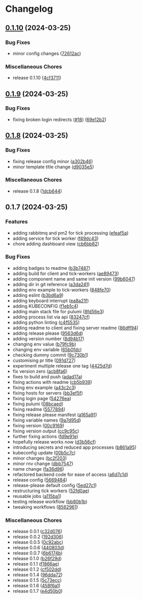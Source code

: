 # Changelog

## [0.1.10](https://github.com/brayn003/stonk.ninja/compare/v0.1.9...v0.1.10) (2024-03-25)


### Bug Fixes

* minor config changes ([72612ac](https://github.com/brayn003/stonk.ninja/commit/72612ac57046b7a6a79744ced72dc4712a470c16))


### Miscellaneous Chores

* release 0.1.10 ([4cf3711](https://github.com/brayn003/stonk.ninja/commit/4cf3711a45133cd3da675dfa7a41f9f5f0262e1d))

## [0.1.9](https://github.com/brayn003/stonk.ninja/compare/v0.1.8...v0.1.9) (2024-03-25)


### Bug Fixes

* fixing broken login redirects ([#18](https://github.com/brayn003/stonk.ninja/issues/18)) ([69e12b2](https://github.com/brayn003/stonk.ninja/commit/69e12b20de8c318cfe18a334ec069f7b8734ac96))

## [0.1.8](https://github.com/brayn003/stonk.ninja/compare/v0.1.7...v0.1.8) (2024-03-25)


### Bug Fixes

* fixing release config minor ([a302b46](https://github.com/brayn003/stonk.ninja/commit/a302b463cc2fca3405ce191a18971117c3563adb))
* minor template title change ([d9035e5](https://github.com/brayn003/stonk.ninja/commit/d9035e5f36dec08b778a602a77a0d7282920a5f4))


### Miscellaneous Chores

* release 0.1.8 ([1dcb644](https://github.com/brayn003/stonk.ninja/commit/1dcb6440bfb3cfe00f1490522f84d5ce67a8df2c))

## 0.1.7 (2024-03-25)


### Features

* adding rabbitmq and pm2 for tick processing ([efeaf5a](https://github.com/brayn003/stonk.ninja/commit/efeaf5a17ac2997486b84d369954ed1bc7c6c4f8))
* adding service for tick worker ([f49dc43](https://github.com/brayn003/stonk.ninja/commit/f49dc43d35242117f95e220dd38635e1a4cc8083))
* chore adding dashboard view ([cb6bb82](https://github.com/brayn003/stonk.ninja/commit/cb6bb82666cc2e17006a8663ebf2d665042608ae))


### Bug Fixes

* adding badges to readme ([b3b7487](https://github.com/brayn003/stonk.ninja/commit/b3b7487230d39b9d91523c948471cf4f4dfd85e5))
* adding build for client and tick-workers ([ae89473](https://github.com/brayn003/stonk.ninja/commit/ae89473fffa0b14fb90d789f65ea88036a21ac69))
* adding component name and same init version ([99b6047](https://github.com/brayn003/stonk.ninja/commit/99b60478682b7c21163d8f9bc08107bccbd5afff))
* adding dir in git reference ([a3da241](https://github.com/brayn003/stonk.ninja/commit/a3da2414510072168d8ccc89a0ed37038d20ac7f))
* adding env example to tick-workers ([848fe70](https://github.com/brayn003/stonk.ninja/commit/848fe7090c0b9e231b6d597f66a15156018dacb2))
* adding eslint ([b3bd6a9](https://github.com/brayn003/stonk.ninja/commit/b3bd6a95cf1092354e50522037db00e4585472a8))
* adding keyboard interrupt ([ea8a21f](https://github.com/brayn003/stonk.ninja/commit/ea8a21faf47bcfde84424ba9959b0410f6856d50))
* adding KUBECONFIG ([f1eb1c4](https://github.com/brayn003/stonk.ninja/commit/f1eb1c4af857f8478ec05da716a8c9ecf2b1d8b7))
* adding main stack file for pulumi ([8fd56e3](https://github.com/brayn003/stonk.ninja/commit/8fd56e3ac7d240987c9cfd55f565d7591b358fd9))
* adding process list via api ([83247cf](https://github.com/brayn003/stonk.ninja/commit/83247cff7c24cde52f0879ac4236ca4863b82a59))
* adding python linting ([c4f5535](https://github.com/brayn003/stonk.ninja/commit/c4f5535793a43436a836ab4cb2a50588754d7115))
* adding readme to client and fixing server readme ([86dff94](https://github.com/brayn003/stonk.ninja/commit/86dff940f1d921cc55eb3e9f817dbdf604de3b4e))
* adding release please ([9563d6d](https://github.com/brayn003/stonk.ninja/commit/9563d6dc6652ac613763a755297e353cf6534233))
* adding version number ([8d94b17](https://github.com/brayn003/stonk.ninja/commit/8d94b17bcf7c79de1ab771a82bf01a7fead268a0))
* changing env value ([b79fc9b](https://github.com/brayn003/stonk.ninja/commit/b79fc9b6186285e593ace780c0a5183ea1a8565b))
* changing env variable ([65b0fdc](https://github.com/brayn003/stonk.ninja/commit/65b0fdc2cfc10fd27aa4ae266b5472946245d330))
* checking dummy commit ([9c730b1](https://github.com/brayn003/stonk.ninja/commit/9c730b1922799d16d1fcb46f5fc8ceadb0100ffe))
* customising pr title ([091d727](https://github.com/brayn003/stonk.ninja/commit/091d7278841d3dcf03b333cbb63a5e6a1df26e7d))
* experiment multiple release one tag ([4425d7d](https://github.com/brayn003/stonk.ninja/commit/4425d7d09f17a82d8166f166a6d4b8f013f74380))
* fix version zero ([acb8fa6](https://github.com/brayn003/stonk.ninja/commit/acb8fa6cfcedd70f35bbdf46bf22a6a7c319cd6d))
* fixes to build and push ([adad17a](https://github.com/brayn003/stonk.ninja/commit/adad17a5bdf39cb8a6f70dfd66c47dc0533cdf49))
* fixing actions with readme ([cb5b939](https://github.com/brayn003/stonk.ninja/commit/cb5b93944b8a32783462d1bb8090e7d1a91b3d5a))
* fixing env example ([a43c2c3](https://github.com/brayn003/stonk.ninja/commit/a43c2c339b6465e95eb75e7faf814b5da0d3eb31))
* fixing hosts for servers ([bb3ef5f](https://github.com/brayn003/stonk.ninja/commit/bb3ef5f6ee0d3fea720465390587ec4f5a8981ef))
* fixing login page ([54276ea](https://github.com/brayn003/stonk.ninja/commit/54276ea73af53fd224e93d1531a8e8488ad58dba))
* fixing pulumi ([08bcaed](https://github.com/brayn003/stonk.ninja/commit/08bcaed400512a220c6eaff0b62e21cff1174cf2))
* fixing readme ([5577894](https://github.com/brayn003/stonk.ninja/commit/55778940c914fe8be09734a0152a3bf97da9179a))
* fixing release please manifest ([a165a91](https://github.com/brayn003/stonk.ninja/commit/a165a91a6cda703bad91f774852a3db9300ca1fa))
* fixing variable names ([9a7d95d](https://github.com/brayn003/stonk.ninja/commit/9a7d95d49ed955daa79b83f442c9e51621cc9bb5))
* fixing version ([00c9169](https://github.com/brayn003/stonk.ninja/commit/00c91699c5763d3bd0caf8dda0d3d98a3a770167))
* fixing version output ([cc9c95c](https://github.com/brayn003/stonk.ninja/commit/cc9c95c92cd74469f642139e33a4b899c870abbb))
* further fixing actions ([fd9e91e](https://github.com/brayn003/stonk.ninja/commit/fd9e91e70ce46039da901f1cbc34a922985966aa))
* hopefully release works now ([d3b56cf](https://github.com/brayn003/stonk.ninja/commit/d3b56cf37ea9db6a51e143f63e437a4d3c40d2e1))
* introducing secrets and reduced app processes ([b861a95](https://github.com/brayn003/stonk.ninja/commit/b861a953d659fae1b728cd9d13a0b7f15e070491))
* kubeconfig update ([00b5c7c](https://github.com/brayn003/stonk.ninja/commit/00b5c7c3a37b61cbe042a03066eee82ffcafdb04))
* minor changes ([bc2f203](https://github.com/brayn003/stonk.ninja/commit/bc2f2030419c405869d58586de1e5d197b2c98d7))
* minor rnv change ([dbb7547](https://github.com/brayn003/stonk.ninja/commit/dbb75479fe2e4ce95631bf5fd2fdd6a059debc6d))
* name change ([fa36d96](https://github.com/brayn003/stonk.ninja/commit/fa36d961380ce51cbd0a17ba087bc366b7aa7b98))
* refactored backend code for ease of access ([a6d7c1d](https://github.com/brayn003/stonk.ninja/commit/a6d7c1d9c0ec17bd606058417c122eacdf63f03f))
* release config ([5669484](https://github.com/brayn003/stonk.ninja/commit/56694845409c12a3c5f55e95d73464f649acd36e))
* release-please default config ([5ed27c1](https://github.com/brayn003/stonk.ninja/commit/5ed27c1efdd0a2964be195ff16b9301528c9c5a5))
* restructuring tick workers ([52fd0ae](https://github.com/brayn003/stonk.ninja/commit/52fd0ae61374b30417e6461b78e5b88783b330cf))
* reusable jobs ([a115ba1](https://github.com/brayn003/stonk.ninja/commit/a115ba16f867537bd87ed3d32829b17727c335f5))
* testing release workflow ([bb80b1b](https://github.com/brayn003/stonk.ninja/commit/bb80b1bdbbc5db70d296815eba7ce44e14935bd1))
* tweaking workflows ([8562961](https://github.com/brayn003/stonk.ninja/commit/8562961bf634d7630dabba2b4f94d95cf1f374be))


### Miscellaneous Chores

* release 0.0.1 ([c32d076](https://github.com/brayn003/stonk.ninja/commit/c32d076e007a33218578b7e5d1609f642c88bd64))
* release 0.0.2 ([192d306](https://github.com/brayn003/stonk.ninja/commit/192d306b714948501d44a9923d441cb586bb0e67))
* release 0.0.5 ([0c92abc](https://github.com/brayn003/stonk.ninja/commit/0c92abcbf34d1500c0ab49ce94bc0cd949f1dc46))
* release 0.0.6 ([440803d](https://github.com/brayn003/stonk.ninja/commit/440803dcf27c7a26ae0e7734a707d8279d45bc0c))
* release 0.0.7 ([6b6174b](https://github.com/brayn003/stonk.ninja/commit/6b6174b20b76fad05e77f6ad0e42ef9da73bc374))
* release 0.1.0 ([b26f29d](https://github.com/brayn003/stonk.ninja/commit/b26f29de37e101846ad0d1077a68a6d3e8b0aa2a))
* release 0.1.1 ([f1866ae](https://github.com/brayn003/stonk.ninja/commit/f1866ae8b574761f8da393c4a5786ee1f2c141dd))
* release 0.1.2 ([cf502dd](https://github.com/brayn003/stonk.ninja/commit/cf502dd574b34f10b1542eb7559306a6e6ae8595))
* release 0.1.4 ([96dda72](https://github.com/brayn003/stonk.ninja/commit/96dda7296dce348b54f6ce2141d4065841e6ef92))
* release 0.1.5 ([5c73ecc](https://github.com/brayn003/stonk.ninja/commit/5c73eccdf7e51ac142b1f3143e9b427e7b9b2e39))
* release 0.1.6 ([458f6a1](https://github.com/brayn003/stonk.ninja/commit/458f6a13d4a99d513a8d9aae1c374e69cb0bb675))
* release 0.1.7 ([e4d50b0](https://github.com/brayn003/stonk.ninja/commit/e4d50b02c9f1fb4038cb13dee210cf1582279061))
